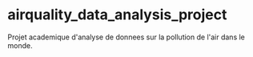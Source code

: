 # airquality_data_analysis_project
Projet academique d'analyse de donnees sur la pollution de l'air dans le monde.
